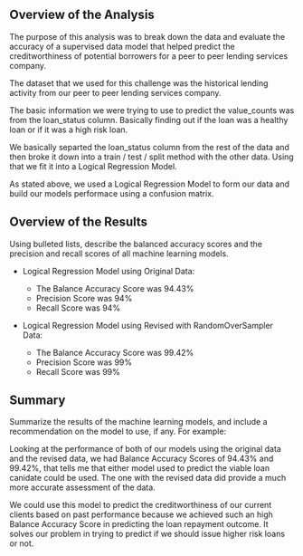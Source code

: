 ## Overview of the Analysis

The purpose of this analysis was to break down the data and evaluate the accuracy of a supervised data model that helped predict the creditworthiness of potential borrowers for a peer to peer lending services company.

The dataset that we used for this challenge was the historical lending activity from our peer to peer lending services company.

The basic information we were trying to use to predict the value_counts was from the loan_status column. Basically finding out if the loan was a healthy loan or if it was a high risk loan.

We basically separted the loan_status column from the rest of the data and then broke it down into a train / test / split method with the other data. Using that we fit it into a Logical Regression Model. 

As stated above, we used a Logical Regression Model to form our data and build our models performace using a confusion matrix.

## Overview of the Results

Using bulleted lists, describe the balanced accuracy scores and the precision and recall scores of all machine learning models.

* Logical Regression Model using Original Data:
    - The Balance Accuracy Score was 94.43%
    - Precision Score was 94%
    - Recall Score was 94%

* Logical Regression Model using Revised with RandomOverSampler Data:
    - The Balance Accuracy Score was 99.42%
    - Precision Score was 99%
    - Recall Score was 99%

## Summary

Summarize the results of the machine learning models, and include a recommendation on the model to use, if any. For example:

Looking at the performance of both of our models using the original data and the revised data, we had Balance Accuracy Scores of 94.43% and 99.42%, that tells me that either model used to predict the viable loan canidate could be used. The one with the revised data did provide a much more accurate assessment of the data.

We could use this model to predict the creditworthiness of our current clients based on past performance because we achieved such an high Balance Accuracy Score in predicting the loan repayment outcome. It solves our problem in trying to predict if we should issue higher risk loans or not. 
